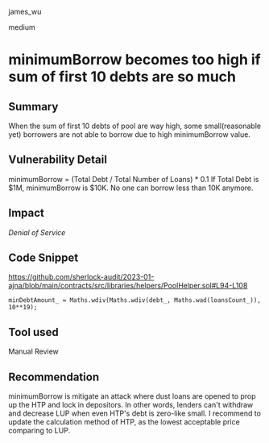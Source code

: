 james_wu

medium

# minimumBorrow becomes too high if sum of first 10 debts are so much


## Summary

When the sum of first 10 debts of pool are way high, some small(reasonable yet) borrowers are not able to borrow due to high minimumBorrow value.


## Vulnerability Detail

minimumBorrow = (Total Debt / Total Number of Loans) * 0.1
If Total Debt is $1M, minimumBorrow is $10K.
No one can borrow less than 10K anymore.


## Impact

_Denial of Service_


## Code Snippet

https://github.com/sherlock-audit/2023-01-ajna/blob/main/contracts/src/libraries/helpers/PoolHelper.sol#L94-L108

```solidity
minDebtAmount_ = Maths.wdiv(Maths.wdiv(debt_, Maths.wad(loansCount_)), 10**19);
```


## Tool used

Manual Review


## Recommendation

minimumBorrow is mitigate an attack where dust loans are opened to prop up the HTP and lock in depositors.
In other words, lenders can't withdraw and decrease LUP when even HTP's debt is zero-like small.
I recommend to update the calculation method of HTP, as the lowest acceptable price comparing to LUP.